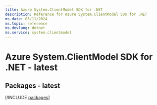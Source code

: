 ```yaml
---
title: Azure System.ClientModel SDK for .NET
description: Reference for Azure System.ClientModel SDK for .NET
ms.date: 03/11/2024
ms.topic: reference
ms.devlang: dotnet
ms.service: system.clientmodel
---
```

# Azure System.ClientModel SDK for .NET - latest
## Packages - latest
[!INCLUDE [packages](system.clientmodel-index.md)]